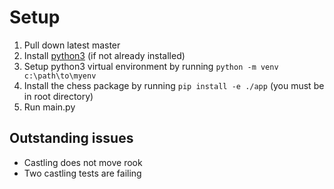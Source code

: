 # Setup

1. Pull down latest master
2. Install [python3](https://www.python.org/downloads/) (if not already installed)
3. Setup python3 virtual environment by running `python -m venv c:\path\to\myenv`
4. Install the chess package by running `pip install -e ./app` (you must be in root directory)
5. Run main.py

## Outstanding issues

- Castling does not move rook
- Two castling tests are failing

